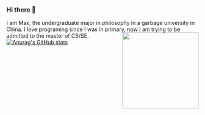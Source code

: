 ### Hi there 👋
I am Max, the undergraduate major in philosophy in a garbage university in China. 
I love programing since I was in primary, now I am trying to be admitted to the master of CS/SE. 
<img align='right' src='https://avatars.githubusercontent.com/u/36927158?v=4' width=200>
[![Anurag's GitHub stats](https://github-readme-stats.vercel.app/api?username=MaxChang3)](https://github.com/anuraghazra/github-readme-stats)

